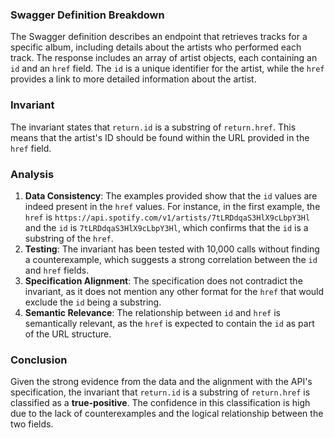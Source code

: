 ### Swagger Definition Breakdown
The Swagger definition describes an endpoint that retrieves tracks for a specific album, including details about the artists who performed each track. The response includes an array of artist objects, each containing an `id` and an `href` field. The `id` is a unique identifier for the artist, while the `href` provides a link to more detailed information about the artist.

### Invariant
The invariant states that `return.id` is a substring of `return.href`. This means that the artist's ID should be found within the URL provided in the `href` field.

### Analysis
1. **Data Consistency**: The examples provided show that the `id` values are indeed present in the `href` values. For instance, in the first example, the `href` is `https://api.spotify.com/v1/artists/7tLRDdqaS3HlX9cLbpY3Hl` and the `id` is `7tLRDdqaS3HlX9cLbpY3Hl`, which confirms that the `id` is a substring of the `href`.
2. **Testing**: The invariant has been tested with 10,000 calls without finding a counterexample, which suggests a strong correlation between the `id` and `href` fields.
3. **Specification Alignment**: The specification does not contradict the invariant, as it does not mention any other format for the `href` that would exclude the `id` being a substring.
4. **Semantic Relevance**: The relationship between `id` and `href` is semantically relevant, as the `href` is expected to contain the `id` as part of the URL structure.

### Conclusion
Given the strong evidence from the data and the alignment with the API's specification, the invariant that `return.id` is a substring of `return.href` is classified as a **true-positive**. The confidence in this classification is high due to the lack of counterexamples and the logical relationship between the two fields.
